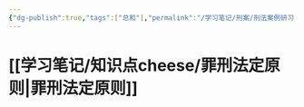 ```yaml
---
{"dg-publish":true,"tags":["总和"],"permalink":"/学习笔记/刑案/刑法案例研习/","dgPassFrontmatter":true,"created":"2024-09-10T17:57:04.323+08:00","updated":"2024-09-15T18:43:25.253+08:00"}
---
```



# [[学习笔记/知识点cheese/罪刑法定原则\|罪刑法定原则]]